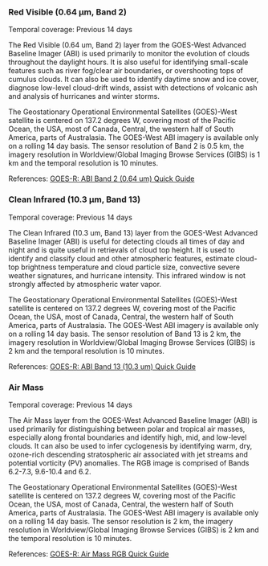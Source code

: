### Red Visible (0.64 µm, Band 2)
Temporal coverage: Previous 14 days

The Red Visible (0.64 um, Band 2) layer from the GOES-West Advanced Baseline Imager (ABI) is used primarily to monitor the evolution of clouds throughout the daylight hours. It is also useful for identifying small-scale features such as river fog/clear air boundaries, or overshooting tops of cumulus clouds. It can also be used to identify daytime snow and ice cover, diagnose low-level cloud-drift winds, assist with detections of volcanic ash and analysis of hurricanes and winter storms.  

The Geostationary Operational Environmental Satellites (GOES)-West satellite is centered on 137.2 degrees W, covering most of the Pacific Ocean, the USA, most of Canada, Central, the western half of South America, parts of Australasia. The GOES-West ABI imagery is available only on a rolling 14 day basis. The sensor resolution of Band 2 is 0.5 km, the imagery resolution in Worldview/Global Imaging Browse Services (GIBS) is 1 km and the temporal resolution is 10 minutes.

References: [GOES-R: ABI Band 2 (0.64 um) Quick Guide](https://www.star.nesdis.noaa.gov/GOES/documents/ABIQuickGuide_Band02.pdf)

### Clean Infrared (10.3 µm, Band 13)
Temporal coverage: Previous 14 days

The Clean Infrared (10.3 um, Band 13) layer from the GOES-West Advanced Baseline Imager (ABI) is useful for detecting clouds all times of day and night and is quite useful in retrievals of cloud top height. It is used to identify and classify cloud and other atmospheric features, estimate cloud-top brightness temperature and cloud particle size, convective severe weather signatures, and hurricane intensity. This infrared window is not strongly affected by atmospheric water vapor.

The Geostationary Operational Environmental Satellites (GOES)-West satellite is centered on 137.2 degrees W, covering most of the Pacific Ocean, the USA, most of Canada, Central, the western half of South America, parts of Australasia. The GOES-West ABI imagery is available only on a rolling 14 day basis. The sensor resolution of Band 13 is 2 km, the imagery resolution in Worldview/Global Imaging Browse Services (GIBS) is 2 km and the temporal resolution is 10 minutes.

References: [GOES-R: ABI Band 13 (10.3 um) Quick Guide](https://www.star.nesdis.noaa.gov/GOES/documents/ABIQuickGuide_Band13.pdf)

### Air Mass
Temporal coverage: Previous 14 days

The Air Mass layer from the GOES-West Advanced Baseline Imager (ABI) is used primarily for distinguishing between polar and tropical air masses, especially along frontal boundaries and identify high, mid, and low-level clouds. It can also be used to infer cyclogenesis by identifying warm, dry, ozone-rich descending stratospheric air associated with jet streams and potential vorticity (PV) anomalies. The RGB image is comprised of Bands 6.2-7.3, 9.6-10.4 and 6.2.

The Geostationary Operational Environmental Satellites (GOES)-West satellite is centered on 137.2 degrees W, covering most of the Pacific Ocean, the USA, most of Canada, Central, the western half of South America, parts of Australasia. The GOES-West ABI imagery is available only on a rolling 14 day basis. The sensor resolution is 2 km, the imagery resolution in Worldview/Global Imaging Browse Services (GIBS) is 2 km and the temporal resolution is 10 minutes.

References: [GOES-R: Air Mass RGB Quick Guide](https://nasasporttraining.files.wordpress.com/2015/12/quickguide_airmassrgb_nasa_sport.pdf)
